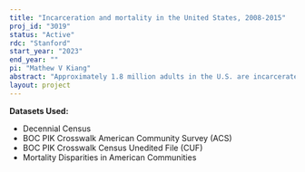 ```yaml
---
title: "Incarceration and mortality in the United States, 2008-2015"
proj_id: "3019"
status: "Active"
rdc: "Stanford"
start_year: "2023"
end_year: ""
pi: "Mathew V Kiang"
abstract: "Approximately 1.8 million adults in the U.S. are incarcerated in jails and prisons; another 3.7 million are on probation or parole (Bureau of Justice Statistics, 2021), and many more have had previous involvement in the correctional system. The incarcerated population is both a socially vulnerable and a legally protected population. There is overrepresentation of socially minoritized populations among incarcerated individuals including populations with lower levels of education, Black or Hispanic race, mental health disorders, and substance abuse disorders (Collateral Costs: Incarceration's Effect on Economic Mobility, 2010, 2017; Freudenberg, 2002; National Institute on Drug Abuse, 2020; Travis et al., 2014). What is more, history of incarceration can be a barrier to employment, healthcare, and social inclusion (Travis et al., 2014) The purpose of this proposal is to quantify the impact of incarceration on mortality and to compare the leading causes of death by incarceration status. The Mortality Disparities in American Communities (MDAC) dataset links 2008 American Community Survey records with National Death Index records from 2008-2015 resulting in a study population of 4,512,376 individuals. Using MDAC data, we will identify incarceration status of individuals 18 years or older at the 2008 ACS completion and will use statistical matching of demographic characteristics to match incarcerated and non-incarcerated individuals to increase the comparability of the groups. Using the matched cohort, we will compare all-cause and cause-specific standardized mortality rates by incarceration status and will further compare these rates to the U.S. general population using CDC WONDER data to calculate rates for the general population. Finally, we propose using survival models to estimate the probability of survival during the 7-year follow-up period and to assess differences in survival by incarceration status. We hypothesize that individuals who were incarcerated in 2008 will have an increased rate of all-cause mortality as compared to individuals who were not incarcerated in 2008. Further we hypothesize that individuals incarcerated in 2008 will be more likely to die from alcohol-related deaths, drug overdose, and suicide - a trio sometimes referred to as "deaths of despair" in epidemiologic research (Case & Deaton, 2015; Scutchfield & Keck, 2017)."
layout: project
---
```


**Datasets Used:**

  - Decennial Census 
  - BOC PIK Crosswalk American Community Survey (ACS) 
  - BOC PIK Crosswalk Census Unedited File (CUF) 
  - Mortality Disparities in American Communities 

